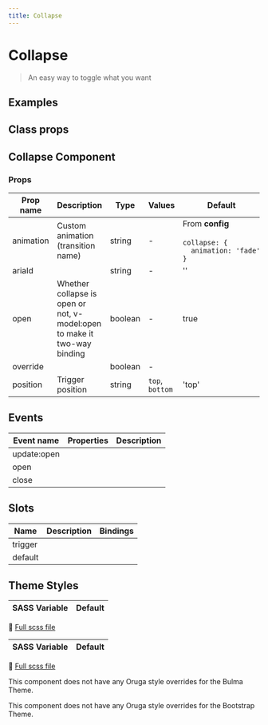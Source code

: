 ```yaml
---
title: Collapse
---
```


# Collapse

<div class="vp-doc">

> An easy way to toggle what you want

<Carbon />
</div>

<div class="vp-doc">

## Examples

<example-collapse />

</div>
<div class="vp-doc">

## Class props

<inspector-collapse-viewer />

</div>

<div class="vp-doc">

## Collapse Component

### Props

| Prop name | Description                                                              | Type    | Values          | Default                                                                                                                                   |
| --------- | ------------------------------------------------------------------------ | ------- | --------------- | ----------------------------------------------------------------------------------------------------------------------------------------- |
| animation | Custom animation (transition name)                                       | string  | -               | <div>From <b>config</b></div><br><code style='white-space: nowrap; padding: 0;'> collapse: {<br>&nbsp;&nbsp;animation: 'fade'<br>}</code> |
| ariaId    |                                                                          | string  | -               | ''                                                                                                                                        |
| open      | Whether collapse is open or not, v-model:open to make it two-way binding | boolean | -               | true                                                                                                                                      |
| override  |                                                                          | boolean | -               |                                                                                                                                           |
| position  | Trigger position                                                         | string  | `top`, `bottom` | 'top'                                                                                                                                     |

## Events

| Event name  | Properties | Description |
| ----------- | ---------- | ----------- |
| update:open |            |
| open        |            |
| close       |            |

## Slots

| Name    | Description | Bindings |
| ------- | ----------- | -------- |
| trigger |             |          |
| default |             |          |

</div>
<div class="vp-doc">

## Theme Styles

<div class="theme-orugabase">
 
| SASS Variable  | Default |
| -------------- | ------- |

📄 [Full scss file](https://github.com/oruga-ui/oruga/blob/master/packages/oruga/src/scss/components/_collapse.scss)

</div>

<div class="theme-orugafull">
 
| SASS Variable  | Default |
| -------------- | ------- |

📄 [Full scss file](https://github.com/oruga-ui/oruga/blob/master/packages/oruga/src/scss/components/_collapse.scss)

</div>

<div class="theme-bulma">

<p> This component does not have any Oruga style overrides for the Bulma Theme. </p>
      
</div>

<div class="theme-bootstrap">

<p> This component does not have any Oruga style overrides for the Bootstrap Theme. </p>
      
</div>

</div>
